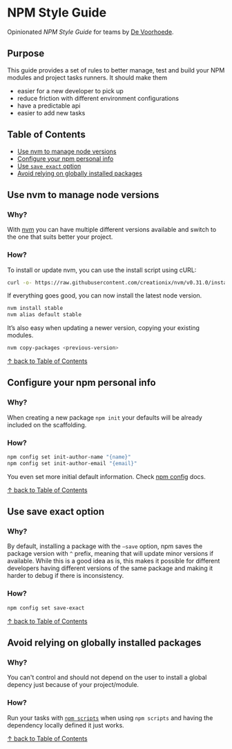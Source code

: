 # NPM Style Guide

Opinionated ​*NPM Style Guide*​ for teams by [De Voorhoede](https://twitter.com/devoorhoede).

## Purpose

This guide provides a set of rules to better manage, test and build your NPM modules and project tasks runners. It should make them

* easier for a new developer to pick up
* reduce friction with different environment configurations
* have a predictable api
* easier to add new tasks

## Table of Contents

* [Use nvm to manage node versions](#use-nvm-to-manage-node-versions)
* [Configure your npm personal info](#configure-your-npm-personal-info)
* [Use `save exact` option](#use-save-exact-option)
* [Avoid relying on globally installed packages](#avoid-relying-on-globally-installed-packages)


## Use nvm to manage node versions 

### Why?

With [nvm](https://github.com/creationix/nvm) you can have multiple different versions available and switch to the one that suits better your project.

### How?

To install or update nvm, you can use the install script using cURL:

```bash
curl -o- https://raw.githubusercontent.com/creationix/nvm/v0.31.0/install.sh | bash
```

If everything goes good, you can now install the latest node version.

```bash
nvm install stable
nvm alias default stable
``` 

It’s also easy when updating a newer version, copying your existing modules.

```bash
nvm copy-packages <previous-version>
```

[↑ back to Table of Contents](#table-of-contents)

## Configure your npm personal info 

### Why?

When creating a new package `npm init` your defaults will be already included on the scaffolding.

### How?

```bash
npm config set init-author-name "{name}"
npm config set init-author-email "{email}"
```

You even set more initial default information. Check [npm config](https://docs.npmjs.com/misc/config#init-module) docs. 

[↑ back to Table of Contents](#table-of-contents)

## Use save exact option

### Why?

By default, installing a package with the `—save` option, npm saves the package version with `^` prefix, meaning that will update minor versions if available. While this is a good idea as is, this makes it possible for different developers having different versions of the same package and making it harder to debug if there is inconsistency.  

### How?

```bash
npm config set save-exact
```

[↑ back to Table of Contents](#table-of-contents)

## Avoid relying on globally installed packages

### Why?

You can't control and should not depend on the user to install a global depency just because of your project/module.

### How?

Run your tasks with [`npm scripts`](https://docs.npmjs.com/misc/scripts) when using `npm scripts` and having the dependency locally defined it just works.

[↑ back to Table of Contents](#table-of-contents)